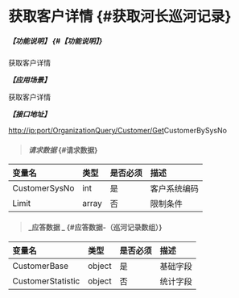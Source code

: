 # 获取客户详情 {#获取河长巡河记录}

##### _【功能说明】_ {#【功能说明】}

获取客户详情

_**【应用场景】**_

获取客户详情

_**【接口地址】**_

[http://ip:port/OrganizationQuery/Customer/Get](http://ip:port/HMQuery/PatrolRiver/GetPatrolRivers)CustomerBySysNo

> #### _请求数据_ {#请求数据}

| 变量名 | 类型 | 是否必须 | 描述 |
| :--- | :--- | :--- | :--- |
| CustomerSysNo | int | 是 | 客户系统编码 |
| Limit | array | 否 | 限制条件 |

> #### _应答数据 _ {#应答数据-（巡河记录数组）}

| 变量名 | 类型 | 是否必须 | 描述 |
| :--- | :--- | :--- | :--- |
| CustomerBase | object | 是 | 基础字段 |
| CustomerStatistic | object | 否 | 统计字段 |



